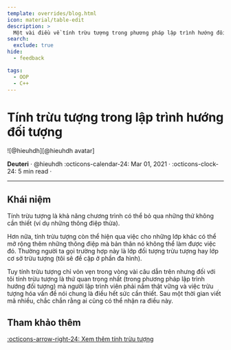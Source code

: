 ```yaml
---
template: overrides/blog.html
icon: material/table-edit
description: >
  Một vài điều về tính trừu tượng trong phương pháp lập trình hướng đối tượng được thể hiện ở ngôn ngữ lập trình C++
search:
  exclude: true
hide:
  - feedback

tags:
  - OOP
  - C++
---
```


# Tính trừu tượng trong lập trình hướng đối tượng

<aside class="mdx-author" markdown>
![@hieuhdh][@hieuhdh avatar]

<span>__Deuteri__ · @hieuhdh</span>
<span>
:octicons-calendar-24: Mar 01, 2021 ·
:octicons-clock-24: 5 min read ·

</span>
</aside>

  [@hieuhdh avatar]: https://user-images.githubusercontent.com/86739367/178121501-82770982-19ab-43e7-86a4-3f31989401df.png

---

## Khái niệm

Tính trừu tượng là khả năng chương trình có thể bỏ qua những thứ không cần thiết (ví dụ những thông điệp thừa). 

Hơn nữa, tính trừu tượng còn thể hiện qua việc cho những lớp khác có thể mở rộng thêm những thông điệp mà bản thân nó không thể làm được việc đó. Thường người ta gọi trường hợp này là lớp đối tượng trừu tượng hay lớp cơ sở trừu tượng (tôi sẽ đề cập ở phần đa hình).

Tuy tính trừu tượng chỉ vỏn vẹn trong vòng vài câu dẫn trên nhưng đối với tôi tính trừu tượng là thứ quan trọng nhất (trong phương pháp lập trình hướng đối tượng) mà người lập trình viên phải nắm thật vững và việc trừu tượng hóa vấn đề nói chung là điều hết sức cần thiết. Sau một thời gian viết mã nhiều, chắc chắn rằng ai cũng có thể nhận ra điều này.

## Tham khảo thêm

[:octicons-arrow-right-24: Xem thêm tính trừu tượng][Abstraction]

  [Abstraction]: https://en.wikipedia.org/wiki/Abstraction_principle_(computer_programming)